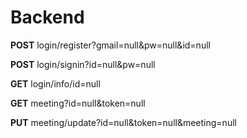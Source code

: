 # Backend

**POST** login/register?gmail=null&pw=null&id=null

**POST** login/signin?id=null&pw=null

**GET** login/info/id=null

**GET** meeting?id=null&token=null

**PUT** meeting/update?id=null&token=null&meeting=null
